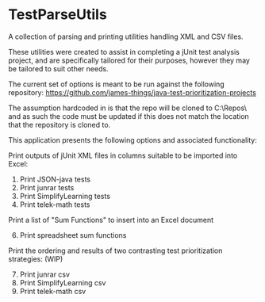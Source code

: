 # TestParseUtils

A collection of parsing and printing utilities handling XML and CSV files.

These utilities were created to assist in completing a jUnit test analysis project,
and are specifically tailored for their purposes, however they may be tailored to suit other needs.

The current set of options is meant to be run against the following repository:
https://github.com/james-things/java-test-prioritization-projects

The assumption hardcoded in is that the repo will be cloned to C:\Repos\ and as such the code must be
updated if this does not match the location that the repository is cloned to.

This application presents the following options and associated functionality:

Print outputs of jUnit XML files in columns suitable to be imported into Excel:
  
  1. Print JSON-java tests
  2. Print junrar tests
  3. Print SimplifyLearning tests
  4. Print telek-math tests

Print a list of "Sum Functions" to insert into an Excel document
  
  6. Print spreadsheet sum functions

Print the ordering and results of two contrasting test prioritization strategies: (WIP)
  
  7. Print junrar csv
  8. Print SimplifyLearning csv
  9. Print telek-math csv
